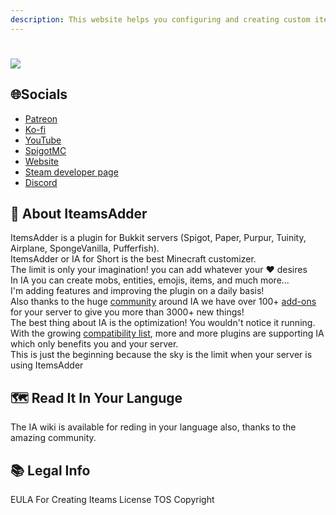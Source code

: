 ```yaml
---
description: This website helps you configuring and creating custom items for my plugin
---
```

# ![](https://readme-typing-svg.herokuapp.com?size=30&duration=3500&color=FFFFFF&width=1000&lines=%F0%9F%91%8B+Welcome+To+The+ItemsAdder+Wiki;%F0%9F%8E%AD+The+Best+Minecraft+Customizer;%E2%9C%85+Compatible+with+Spigot+1.15.2+to+1.18.2+and+Java+8+to+17;%F0%9F%92%AF+One+of+The+Best+Rated+Premium+Plugins;%F0%9F%92%8C+5000%2B+Downloads+And+2000%2B+Servers;%F0%9F%8C%90+Break+The+Minecraft+Limits;%F0%9F%92%AB+Make+Your+Server+Unique;%E2%9A%A1+More+Then+100%2B+Addons;%F0%9F%92%AC+Huge+Community+;%F0%9F%93%8A+World+Class+Optimization+;%F0%9F%A4%94+So%3F+What+Are+You+Waiting+For%3F;%F0%9F%98%8E+Your+Server+Story+Starts+Here+)
## 🌐Socials
* [Patreon](http://patreon.com/lonedev)
* [Ko-fi](http://a.devs.beer/kofi)
* [YouTube](http://youtube.com/lonedev)
* [SpigotMC](https://www.spigotmc.org/members/lonedev.88296/#resources)
* [Website](https://www.matteodev.it/)
* [Steam developer page](https://store.steampowered.com/developer/LoneDev/)
* [Discord](https://discord.gg/4dfnpUK)
## 📖 About IteamsAdder
ItemsAdder is a plugin for Bukkit servers (Spigot, Paper, Purpur, Tuinity, Airplane, SpongeVanilla, Pufferfish).\
ItemsAdder or IA for Short is the best Minecraft customizer.\
The limit is only your imagination! you can add whatever your ❤️ desires\
In IA you can create mobs, entities, emojis, items, and much more...\
I'm adding features and improving the plugin on a daily basis! \
Also thanks to the huge [community](https://discord.gg/4dfnpUK) around IA we have over 100+ [add-ons](https://addons.devs.beer/itemsadder/) for your server to give you more than 3000+ new things!\
The best thing about IA is the optimization! You wouldn't notice it running.\
With the growing [compatibility list](https://itemsadder.devs.beer/compatibility-with-other-plugins/compatible),
more and more plugins are supporting IA which only benefits you and your server.\
This is just the beginning because the sky is the limit when your server is using ItemsAdder
## 🗺️ Read It In Your Languge
The IA wiki is available for reding in your language also, thanks to the amazing community.

## 📚 Legal Info
EULA For Creating Iteams
License
TOS
Copyright
